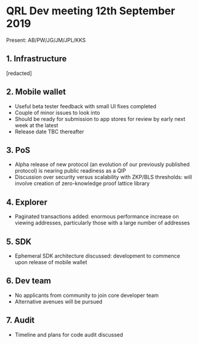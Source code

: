# QRL Dev meeting 12th September 2019

Present: AB/PW/JG/JM/JPL/KKS

## 1. Infrastructure

[redacted]

## 2. Mobile wallet

- Useful beta tester feedback with small UI fixes completed
- Couple of minor issues to look into
- Should be ready for submission to app stores for review by early next week at the latest
- Release date TBC thereafter

## 3. PoS

- Alpha release of new protocol (an evolution of our previously published protocol) is nearing public readiness as a QIP
- Discussion over security versus scalability with ZKP/BLS thresholds: will involve creation of zero-knowledge proof lattice library

## 4. Explorer

- Paginated transactions added: enormous performance increase on viewing addresses, particularly those with a large number of addresses

## 5. SDK

- Ephemeral SDK architecture discussed: development to commence upon release of mobile wallet

## 6. Dev team

- No applicants from community to join core developer team
- Alternative avenues will be pursued

## 7. Audit

- Timeline and plans for code audit discussed